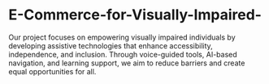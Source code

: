 # E-Commerce-for-Visually-Impaired-
Our project focuses on empowering visually impaired individuals by developing assistive technologies that enhance accessibility, independence, and inclusion. Through voice-guided tools, AI-based navigation, and learning support, we aim to reduce barriers and create equal opportunities for all.
